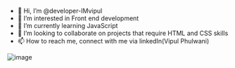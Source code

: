 - 👋 Hi, I’m @developer-IMvipul
- 👀 I’m interested in Front end development
- 🌱 I’m currently learning JavaScript
- 💞️ I’m looking to collaborate on projects that require HTML and CSS skills
- 📫 How to reach me, connect with me via linkedIn(Vipul Phulwani)

![image](https://user-images.githubusercontent.com/76453258/117506858-e5828b80-afa3-11eb-8875-c0208bd47bcb.png)


<!---
developer-IMvipul/developer-IMvipul is a ✨ special ✨ repository because its `README.md` (this file) appears on your GitHub profile.
You can click the Preview link to take a look at your changes.
--->
